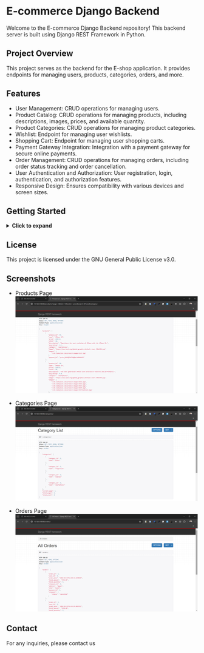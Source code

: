 # E-commerce Django Backend

Welcome to the E-commerce Django Backend repository! This backend server is built using Django REST Framework in Python.

## Project Overview

This project serves as the backend for the E-shop application. It provides endpoints for managing users, products, categories, orders, and more.

## Features

- User Management: CRUD operations for managing users.
- Product Catalog: CRUD operations for managing products, including descriptions, images, prices, and available quantity.
- Product Categories: CRUD operations for managing product categories.
- Wishlist: Endpoint for managing user wishlists.
- Shopping Cart: Endpoint for managing user shopping carts.
- Payment Gateway Integration: Integration with a payment gateway for secure online payments.
- Order Management: CRUD operations for managing orders, including order status tracking and order cancellation.
- User Authentication and Authorization: User registration, login, authentication, and authorization features.
- Responsive Design: Ensures compatibility with various devices and screen sizes.

## Getting Started

<details>
  <summary><strong>Click to expand</strong></summary>

  ### Prerequisites
  
  - Python and Django installed on your machine.
  - MySQL installed and configured.

  ### Installation

  1. Clone the repository:
     ```bash
     git clone https://github.com/hadeer-khaled/E-commerce-Django-Part.git
     ```

  2. Navigate to the project directory:
     ```bash
     cd E-commerce-Django-Part
     ```

  3. Install dependencies:
     ```bash
     pip install -r requirements.txt
     ```

  ### Database Setup

  1. Make sure you have MySQL installed and running on your machine.
  2. Create a new MySQL database for the project.
  3. Configure the database settings in the `settings.py` file.

  ### Run the Application

  1. Apply migrations:
     ```bash
     python manage.py migrate
     ```

  2. Start the development server:
     ```bash
     python manage.py runserver
     ```

  3. The backend server will be running at [http://localhost:8000](http://localhost:8000).

</details>

## License

This project is licensed under the GNU General Public License v3.0.

## Screenshots

- Products Page
  <br>
  ![Products Page](https://raw.githubusercontent.com/hadeer-khaled/E-commerce-Django-Part/main/assets/1-products.png)
  <br>

- Categories Page
  <br>
  ![Categories Page](https://raw.githubusercontent.com/hadeer-khaled/E-commerce-Django-Part/main/assets/2-categories.png)
  <br>

- Orders Page
  <br>
  ![Orders Page](https://raw.githubusercontent.com/hadeer-khaled/E-commerce-Django-Part/main/assets/3-orders.png)
  <br>

## Contact

For any inquiries, please contact us
